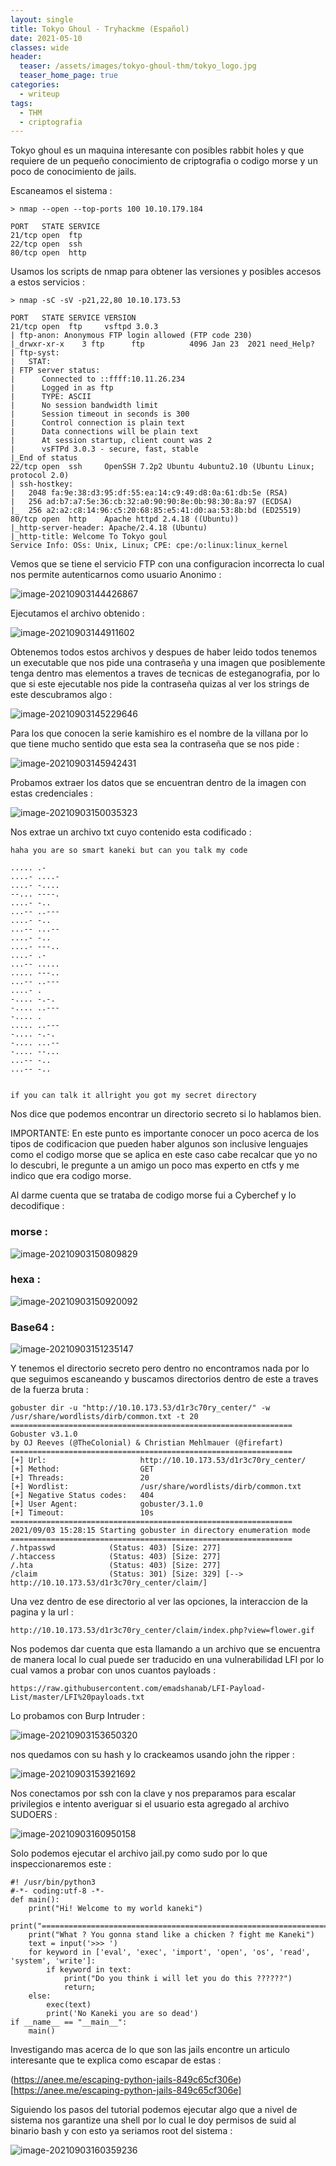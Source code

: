 ```yaml
---
layout: single
title: Tokyo Ghoul - Tryhackme (Español)
date: 2021-05-10
classes: wide
header:
  teaser: /assets/images/tokyo-ghoul-thm/tokyo_logo.jpg
  teaser_home_page: true
categories:
  - writeup
tags:
  - THM
  - criptografia
---
```


Tokyo ghoul es un maquina interesante con posibles rabbit holes y que requiere de un pequeño conocimiento de criptografia o codigo morse y un poco de conocimiento de jails.




Escaneamos el sistema :

```
> nmap --open --top-ports 100 10.10.179.184

PORT   STATE SERVICE
21/tcp open  ftp
22/tcp open  ssh
80/tcp open  http
```

Usamos los scripts de nmap para obtener las versiones y posibles accesos a estos servicios :

```
> nmap -sC -sV -p21,22,80 10.10.173.53

PORT   STATE SERVICE VERSION
21/tcp open  ftp     vsftpd 3.0.3
| ftp-anon: Anonymous FTP login allowed (FTP code 230)
|_drwxr-xr-x    3 ftp      ftp          4096 Jan 23  2021 need_Help?
| ftp-syst: 
|   STAT: 
| FTP server status:
|      Connected to ::ffff:10.11.26.234
|      Logged in as ftp
|      TYPE: ASCII
|      No session bandwidth limit
|      Session timeout in seconds is 300
|      Control connection is plain text
|      Data connections will be plain text
|      At session startup, client count was 2
|      vsFTPd 3.0.3 - secure, fast, stable
|_End of status
22/tcp open  ssh     OpenSSH 7.2p2 Ubuntu 4ubuntu2.10 (Ubuntu Linux; protocol 2.0)
| ssh-hostkey: 
|   2048 fa:9e:38:d3:95:df:55:ea:14:c9:49:d8:0a:61:db:5e (RSA)
|   256 ad:b7:a7:5e:36:cb:32:a0:90:90:8e:0b:98:30:8a:97 (ECDSA)
|_  256 a2:a2:c8:14:96:c5:20:68:85:e5:41:d0:aa:53:8b:bd (ED25519)
80/tcp open  http    Apache httpd 2.4.18 ((Ubuntu))
|_http-server-header: Apache/2.4.18 (Ubuntu)
|_http-title: Welcome To Tokyo goul
Service Info: OSs: Unix, Linux; CPE: cpe:/o:linux:linux_kernel
```

Vemos que se tiene el servicio FTP con una configuracion incorrecta lo cual nos permite autenticarnos como usuario Anonimo :

![image-20210903144426867](/assets/images/tokyo-ghoul-thm/ftp_anonymous.png)

Ejecutamos el archivo obtenido :

![image-20210903144911602](/assets/images/tokyo-ghoul-thm/ejecutable_message.png)

Obtenemos todos estos archivos y despues de haber leido todos tenemos un executable que nos pide una contraseña y una imagen que posiblemente tenga dentro mas elementos a traves de tecnicas de esteganografia, por lo que si este ejecutable nos pide la contraseña quizas al ver los strings de este descubramos algo :

![image-20210903145229646](/assets/images/tokyo-ghoul-thm/strings-binary.png)

Para los que conocen la serie kamishiro es el nombre de la villana por lo que tiene mucho sentido que esta sea la contraseña que se nos pide :

![image-20210903145942431](/assets/images/tokyo-ghoul-thm/respuesta_exec.png)

Probamos extraer los datos que se encuentran dentro de la imagen con estas credenciales :

![image-20210903150035323](/assets/images/tokyo-ghoul-thm/steghide.png)

Nos extrae un archivo txt cuyo contenido esta codificado :

```
haha you are so smart kaneki but can you talk my code 

..... .-
....- ....-
....- -....
--... ----.
....- -..
...-- ..---
....- -..
...-- ...--
....- -..
....- ---..
....- .-
...-- .....
..... ---..
...-- ..---
....- .
-.... -.-.
-.... ..---
-.... .
..... ..---
-.... -.-.
-.... ...--
-.... --...
...-- -..
...-- -..


if you can talk it allright you got my secret directory 
```

Nos dice que podemos encontrar un directorio secreto si lo hablamos bien.

IMPORTANTE: En este punto es importante conocer un poco acerca de los tipos de codificacion que pueden haber algunos son inclusive lenguajes como el codigo morse que se aplica en este caso cabe recalcar que yo no lo descubri, le pregunte a un amigo un poco mas experto en ctfs y me indico que era codigo morse.

Al darme cuenta que se trataba de codigo morse fui a Cyberchef y lo decodifique :

### morse :

![image-20210903150809829](/assets/images/tokyo-ghoul-thm/morse.png)

### hexa :

![image-20210903150920092](/assets/images/tokyo-ghoul-thm/hexa.png)

### Base64 :

![image-20210903151235147](/assets/images/tokyo-ghoul-thm/base64.png)

Y tenemos el directorio secreto pero dentro no encontramos nada por lo que seguimos escaneando y buscamos directorios dentro de este a traves de la fuerza bruta :

```
gobuster dir -u "http://10.10.173.53/d1r3c70ry_center/" -w /usr/share/wordlists/dirb/common.txt -t 20
===============================================================
Gobuster v3.1.0
by OJ Reeves (@TheColonial) & Christian Mehlmauer (@firefart)
===============================================================
[+] Url:                     http://10.10.173.53/d1r3c70ry_center/
[+] Method:                  GET
[+] Threads:                 20
[+] Wordlist:                /usr/share/wordlists/dirb/common.txt
[+] Negative Status codes:   404
[+] User Agent:              gobuster/3.1.0
[+] Timeout:                 10s
===============================================================
2021/09/03 15:28:15 Starting gobuster in directory enumeration mode
===============================================================
/.htpasswd            (Status: 403) [Size: 277]
/.htaccess            (Status: 403) [Size: 277]
/.hta                 (Status: 403) [Size: 277]
/claim                (Status: 301) [Size: 329] [--> http://10.10.173.53/d1r3c70ry_center/claim/]
```

Una vez dentro de ese directorio al ver las opciones, la interaccion de la pagina y la url :

```
http://10.10.173.53/d1r3c70ry_center/claim/index.php?view=flower.gif
```

Nos podemos dar cuenta que esta llamando a un archivo que se encuentra de manera local lo cual puede ser traducido en una vulnerabilidad LFI por lo cual vamos a probar con unos cuantos payloads  :

```
https://raw.githubusercontent.com/emadshanab/LFI-Payload-List/master/LFI%20payloads.txt
```

Lo probamos con Burp Intruder :

![image-20210903153650320](/assets/images/tokyo-ghoul-thm/burp-intruder.png)

nos quedamos con su hash y lo crackeamos usando john the ripper :

![image-20210903153921692](/assets/images/tokyo-ghoul-thm/john-ripper.png)

Nos conectamos por ssh con la clave y nos preparamos para escalar privilegios e intento averiguar si el usuario esta agregado al archivo SUDOERS :

![image-20210903160950158](/assets/images/tokyo-ghoul-thm/sudoers.png)

Solo podemos ejecutar el archivo jail.py como sudo por lo que inspeccionaremos este :

```
#! /usr/bin/python3
#-*- coding:utf-8 -*-
def main():
    print("Hi! Welcome to my world kaneki")
    print("========================================================================")
    print("What ? You gonna stand like a chicken ? fight me Kaneki")
    text = input('>>> ')
    for keyword in ['eval', 'exec', 'import', 'open', 'os', 'read', 'system', 'write']:
        if keyword in text:
            print("Do you think i will let you do this ??????")
            return;
    else:
        exec(text)
        print('No Kaneki you are so dead')
if __name__ == "__main__":
    main()
```



Investigando mas acerca de lo que son las jails encontre un articulo interesante que te explica como escapar de estas :

(https://anee.me/escaping-python-jails-849c65cf306e)[https://anee.me/escaping-python-jails-849c65cf306e] 

Siguiendo los pasos del tutorial podemos ejecutar algo que a nivel de sistema nos garantize una shell por lo cual le doy permisos de suid al binario bash y con esto ya seriamos root del sistema :

![image-20210903160359236](/assets/images/tokyo-ghoul-thm/root.png)




